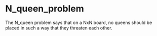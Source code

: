 # N_queen_problem
The N_queen problem says that on a NxN board, no queens should be placed in such a way that they threaten each other. 
